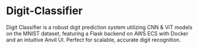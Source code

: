 # Digit-Classifier
Digit Classifier is a robust digit prediction system utilizing CNN &amp; ViT models on the MNIST dataset, featuring a Flask backend on AWS ECS with Docker and an intuitive Anvil UI. Perfect for scalable, accurate digit recognition.
